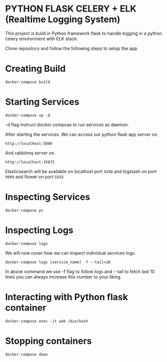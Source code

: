 # PYTHON FLASK CELERY + ELK (Realtime Logging System)
This project is build in Python framework flask to handle logging in a python celery environment with ELK stack.

Clone repository and follow the following steps to setup the app.

# Creating Build

```docker-compose build```

# Starting Services

```docker-compose up -d```

-d flag instruct docker compose to run services as daemon.

After starting the services. We can access our python flask app server on.

```http://localhost:5000```

And rabbitmq server on.

```http://localhost:15672```

Elasticsearch will be available on localhost port `9200` and logstash on port `9999` and flower on port `5555`


# Inspecting Services

```docker-compose ps```

# Inspecting Logs

```docker-compose logs```

We will now cover how we can inspect individual services logs.

```docker-compose logs [service_name] -f --tail=10```

In above command we use -f flag to follow logs and --tail to fetch last 10 lines you can always increase this number to your liking.

# Interacting with Python flask container

```docker-compose exec -it web /bin/bash```

# Stopping containers

```docker-compose down```